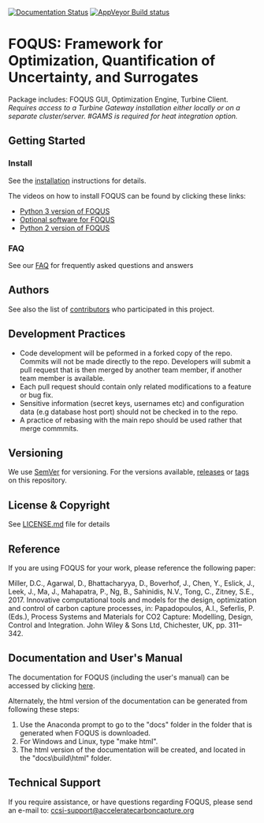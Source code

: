 [![Documentation Status](https://readthedocs.org/projects/foqus/badge/?version=latest)](https://foqus.readthedocs.io/en/latest/?badge=latest)
[![AppVeyor Build status](https://ci.appveyor.com/api/projects/status/0tol930ch5k887fg?svg=true)](https://ci.appveyor.com/project/perrenyang/foqus-37w98)

# FOQUS: Framework for Optimization, Quantification of Uncertainty, and Surrogates
Package includes: FOQUS GUI, Optimization Engine, Turbine Client. *Requires access to a Turbine Gateway installation either locally or on a separate cluster/server. #GAMS is required for heat integration option.*

## Getting Started

### Install
See the [installation](https://foqus.readthedocs.io/en/latest/chapt_install/index.html) instructions for details.

The videos on how to install FOQUS can be found by clicking these links:
* [Python 3 version of FOQUS](https://www.youtube.com/playlist?list=PLmBxveOxgaXl-H9Wp3X6SIpVWg3Ua1Y2X)
* [Optional software for FOQUS](https://www.youtube.com/playlist?list=PLmBxveOxgaXn24WEhFMyrtA-0_4Rvlesw)
* [Python 2 version of FOQUS](https://www.youtube.com/playlist?list=PLmBxveOxgaXkyrQP9CAgUu_ZPYsS4qCvd) 

### FAQ
See our [FAQ](FAQs.md) for frequently asked questions and answers

## Authors
See also the list of [contributors](../contributors) who participated in this project.

## Development Practices
* Code development will be peformed in a forked copy of the repo. Commits will not be 
  made directly to the repo. Developers will submit a pull request that is then merged
  by another team member, if another team member is available.
* Each pull request should contain only related modifications to a feature or bug fix.  
* Sensitive information (secret keys, usernames etc) and configuration data 
  (e.g database host port) should not be checked in to the repo.
* A practice of rebasing with the main repo should be used rather that merge commmits.

## Versioning
We use [SemVer](http://semver.org/) for versioning. For the versions available, 
[releases](../../releases) or [tags](../../tags) on this repository.

## License & Copyright
See [LICENSE.md](LICENSE.md) file for details

## Reference
If you are using FOQUS for your work, please reference the following paper:

Miller, D.C., Agarwal, D., Bhattacharyya, D., Boverhof, J., Chen, Y., Eslick, J., Leek, J., Ma, J., Mahapatra, P., Ng, B., Sahinidis, N.V., Tong, C., Zitney, S.E., 2017. Innovative computational tools and models for the design, optimization and control of carbon capture processes, in: Papadopoulos, A.I., Seferlis, P. (Eds.), Process Systems and Materials for CO2 Capture: Modelling, Design, Control and Integration. John Wiley & Sons Ltd, Chichester, UK, pp. 311–342.

## Documentation and User's Manual
The documentation for FOQUS (including the user's manual) can be accessed by clicking [here](https://foqus.readthedocs.io/en/latest/).

Alternately, the html version of the documentation can be generated from following these steps:

1. Use the Anaconda prompt to go to the "docs" folder in the folder that is generated when FOQUS is downloaded.
2. For Windows and Linux, type "make html".
3. The html version of the documentation will be created, and located in the "docs\build\html" folder.

## Technical Support
If you require assistance, or have questions regarding FOQUS, please send an e-mail to: ccsi-support@acceleratecarboncapture.org
